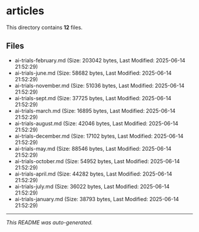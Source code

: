 # articles

This directory contains **12** files.

## Files

- ai-trials-february.md (Size: 203042 bytes, Last Modified: 2025-06-14 21:52:29)
- ai-trials-june.md (Size: 58682 bytes, Last Modified: 2025-06-14 21:52:29)
- ai-trials-november.md (Size: 51036 bytes, Last Modified: 2025-06-14 21:52:29)
- ai-trials-sept.md (Size: 37725 bytes, Last Modified: 2025-06-14 21:52:29)
- ai-trials-march.md (Size: 16895 bytes, Last Modified: 2025-06-14 21:52:29)
- ai-trials-august.md (Size: 42046 bytes, Last Modified: 2025-06-14 21:52:29)
- ai-trials-december.md (Size: 17102 bytes, Last Modified: 2025-06-14 21:52:29)
- ai-trials-may.md (Size: 88546 bytes, Last Modified: 2025-06-14 21:52:29)
- ai-trials-october.md (Size: 54952 bytes, Last Modified: 2025-06-14 21:52:29)
- ai-trials-april.md (Size: 44282 bytes, Last Modified: 2025-06-14 21:52:29)
- ai-trials-july.md (Size: 36022 bytes, Last Modified: 2025-06-14 21:52:29)
- ai-trials-january.md (Size: 38793 bytes, Last Modified: 2025-06-14 21:52:29)

---
*This README was auto-generated.*
